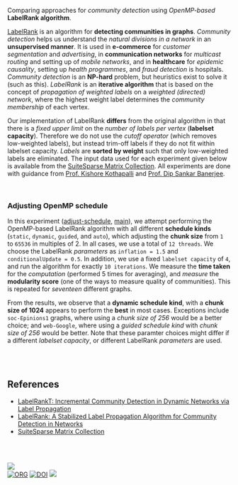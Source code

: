 Comparing approaches for *community detection* using *OpenMP-based* **LabelRank algorithm**.

[LabelRank] is an algorithm for **detecting communities in graphs**. *Community*
*detection* helps us understand the *natural divisions in a network* in an
**unsupervised manner**. It is used in **e-commerce** for *customer*
*segmentation* and *advertising*, in **communication networks** for *multicast*
*routing* and setting up of *mobile networks*, and in **healthcare** for
*epidemic causality*, setting up *health programmes*, and *fraud detection* is
hospitals. *Community detection* is an **NP-hard** problem, but heuristics exist
to solve it (such as this). *LabelRank* is an **iterative algorithm** that is
based on the concept of *propagation of weighted labels* on a *weighted*
*(directed) network*, where the highest weight label determines the *community*
*membership* of each vertex.

Our implementation of LabelRank **differs** from the original algorithm in that
there is a *fixed upper limit* on the *number of labels per vertex* (**labelset**
**capacity**). Therefore we do not use the *cutoff operator* (which removes
low-weighted labels), but instead trim-off labels if they do not fit within
labelset capacity. *Labels* are **sorted by weight** such that only low-weighted
labels are eliminated. The input data used for each experiment
given below is available from the [SuiteSparse Matrix Collection]. All
experiments are done with guidance from [Prof. Kishore Kothapalli] and
[Prof. Dip Sankar Banerjee].

<br>


### Adjusting OpenMP schedule

In this experiment ([adjust-schedule], [main]), we attempt performing the
OpenMP-based LabelRank algorithm with all different **schedule kinds**
(`static`, `dynamic`, `guided`, and `auto`), which adjusting the **chunk size**
from `1` to `65536` in multiples of 2. In all cases, we use a total of `12 threads`.
We choose the LabelRank *parameters* as `inflation = 1.5` and `conditionalUpdate = 0.5`.
In addition, we use a fixed `labelset capacity` of `4`, and run the algorithm
for exactly `10 iterations`. We measure the **time taken** for the *computation*
(performed 5 times for averaging), and *measure* the **modularity score** (one
of the ways to measure quality of communities). This is repeated for *seventeen*
different graphs.

From the results, we observe that a **dynamic schedule kind**, with a **chunk**
**size of 1024** appears to perform the **best** in most cases. Exceptions include
`soc-Epinions1` graphs, where using a *chunk size of 256* would be a better
choice; and `web-Google`, where using a *guided schedule kind* with *chunk size*
*of 256* would be better. Note that these paramter choices might differ if a
different *labelset capacity*, or different LabelRank *parameters* are used.

[adjust-schedule]: https://github.com/puzzlef/labelrank-communities-openmp/tree/adjust-schedule
[main]: https://github.com/puzzlef/labelrank-communities-openmp

<br>
<br>


## References

- [LabelRankT: Incremental Community Detection in Dynamic Networks via Label Propagation](https://arxiv.org/abs/1305.2006)
- [LabelRank: A Stabilized Label Propagation Algorithm for Community Detection in Networks](https://arxiv.org/abs/1303.0868)
- [SuiteSparse Matrix Collection]

<br>
<br>


[![](https://img.youtube.com/vi/5TtY3Wuet58/maxresdefault.jpg)](https://www.youtube.com/watch?v=5TtY3Wuet58)<br>
[![ORG](https://img.shields.io/badge/org-puzzlef-green?logo=Org)](https://puzzlef.github.io)
[![DOI](https://zenodo.org/badge/513425848.svg)](https://zenodo.org/badge/latestdoi/513425848)
![](https://ga-beacon.deno.dev/G-KD28SG54JQ:hbAybl6nQFOtmVxW4if3xw/github.com/puzzlef/labelrank-communities-openmp)

[Prof. Dip Sankar Banerjee]: https://sites.google.com/site/dipsankarban/
[Prof. Kishore Kothapalli]: https://faculty.iiit.ac.in/~kkishore/
[SuiteSparse Matrix Collection]: https://sparse.tamu.edu
[LabelRank]: https://arxiv.org/abs/1303.0868
